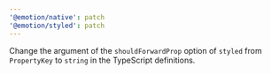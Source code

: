 ```yaml
---
'@emotion/native': patch
'@emotion/styled': patch
---
```


Change the argument of the `shouldForwardProp` option of `styled` from `PropertyKey` to `string` in the TypeScript definitions.
